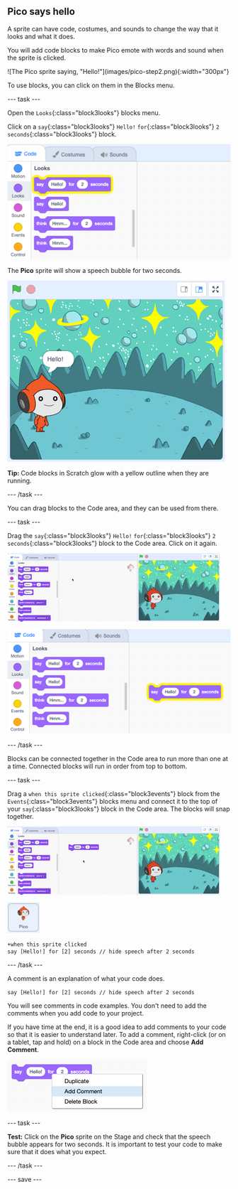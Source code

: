 ## Pico says hello

<div style="display: flex; flex-wrap: wrap">
<div style="flex-basis: 200px; flex-grow: 1; margin-right: 15px;">
A sprite can have code, costumes, and sounds to change the way that it looks and what it does. 
  
You will add code blocks to make Pico emote with words and sound when the sprite is clicked.
</div>
<div>
![The Pico sprite saying, "Hello!"](images/pico-step2.png){:width="300px"}
</div>
</div>

To use blocks, you can click on them in the Blocks menu.

--- task ---

Open the `Looks`{:class="block3looks"} blocks menu. 

Click on a `say`{:class="block3looks"} `Hello!` `for`{:class="block3looks"} `2` `seconds`{:class="block3looks"} block.

![The 'say Hello! for 2 seconds' block glowing with a yellow outline.](images/pico-say-hello-blocks-menu.png)

The **Pico** sprite will show a speech bubble for two seconds.

![The Pico sprite with "Hello!" in a speech bubble.](images/pico-say-hello-stage.png)

**Tip:** Code blocks in Scratch glow with a yellow outline when they are running.

--- /task ---

You can drag blocks to the Code area, and they can be used from there.

--- task ---

Drag the `say`{:class="block3looks"} `Hello!` `for`{:class="block3looks"} `2` `seconds`{:class="block3looks"} block to the Code area. Click on it again.

![Dragging the 'say' block to the Code area and clicking on it to run it.](images/pico-drag-say.gif)

![The 'say' block has been dragged to the Code area. The code block glows with a yellow outline.](images/pico-drag-say.png)

--- /task ---

Blocks can be connected together in the Code area to run more than one at a time. Connected blocks will run in order from top to bottom.

--- task ---

Drag a `when this sprite clicked`{:class="block3events"} block from the `Events`{:class="block3events"} blocks menu and connect it to the top of your `say`{:class="block3looks"} block in the Code area. The blocks will snap together.

![An animation of the blocks snapping together. When Pico is clicked on, they say "Hello!" for two seconds.](images/pico-snap-together.gif)

![The Pico sprite.](images/pico-sprite.png)

```blocks3
+when this sprite clicked
say [Hello!] for [2] seconds // hide speech after 2 seconds
```

--- /task ---
  
A comment is an explanation of what your code does.
  
```blocks3
say [Hello!] for [2] seconds // hide speech after 2 seconds
```
You will see comments in code examples. You don't need to add the comments when you add code to your project. 

If you have time at the end, it is a good idea to add comments to your code so that it is easier to understand later. To add a comment, right-click (or on a tablet, tap and hold) on a block in the Code area and choose **Add Comment**.

![The pop-up menu that appears when you right-click on a block. 'Add Comment' is selected.](images/add-comment.png)

--- task ---

**Test:** Click on the **Pico** sprite on the Stage and check that the speech bubble appears for two seconds. It is important to test your code to make sure that it does what you expect.

--- /task ---

--- save ---
